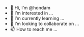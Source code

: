 - 👋 Hi, I’m @hondam
- 👀 I’m interested in ...
- 🌱 I’m currently learning ...
- 💞️ I’m looking to collaborate on ...
- 📫 How to reach me ...

<!---
hondam/hondam is a ✨ special ✨ repository because its `README.md` (this file) appears on your GitHub profile.
You can click the Preview link to take a look at your changes.
--->
